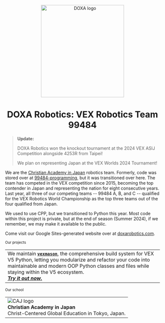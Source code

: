 <p align="center">
  <img alt="DOXA logo" width="269.1" height="300" src="https://github.com/doxa-robotics/.github/assets/137591653/0a626cfa-7a5a-486c-bd4c-f67ca0706ab0" />
</p>

<h1 align="center">DOXA Robotics: VEX Robotics Team 99484</h1>

> **Update:**
> 
> DOXA Robotics won the knockout tournament at the 2024 VEX ASIJ Competition alongside 4253R from Taipei!
> 
> We plan on representing Japan at the VEX Worlds 2024 Tournament!

We are the [Christian Academy in Japan](https://caj.ac.jp) robotics team. Formerly, code was stored over at [99484-programming](https://github.com/99484-Programming), but it was transitioned over here. The team has competed in the VEX competition since 2015, becoming the top contender in Japan and representing the nation for eight consecutive years. Last year, all three of our competing teams -- 99484 A, B, and C -- qualified for the VEX Robotics World Championship as the top three teams out of the four qualified from Japan. 

We used to use CPP, but we transitioned to Python this year. Most code within this project is private, but at the end of season (Summer 2024), if we remember, we may make it available to the public.

Come visit our Google Sites-generated website over at [doxarobotics.com](https://www.doxarobotics.com/).

<sub>Our projects</sub>
<table>
      <tr>
            <td>
                We maintain <b><a href="https://github.com/zabackary/vexmason"><code>vexmason</code></a></b>, the comprehensive build system for VEX V5 Python, letting you modularize and refactor your code into maintainable and modern OOP Python classes and files while staying within the V5 ecosystem.<br>
                <b><i><a href="https://github.com/zabackary/vexmason/#Installation">Try it out now.</a></i></b>
            </td>
      </tr>
</table>

<sub>Our school</sub>
<table>
      <tr>
            <td>
                  <a href="https://caj.ac.jp/">
                    <img align="left" src="https://github.com/doxa-robotics/.github/assets/137591653/cb9f43d7-a338-49ae-9d9e-96267ac010dc" alt="CAJ logo" />
                  </a>
                  <sup> </sup><br>
                  <b>Christian Academy in Japan</b><br>
                  Christ-Centered Global Education in Tokyo, Japan.
            </td>
      </tr>
</table>
